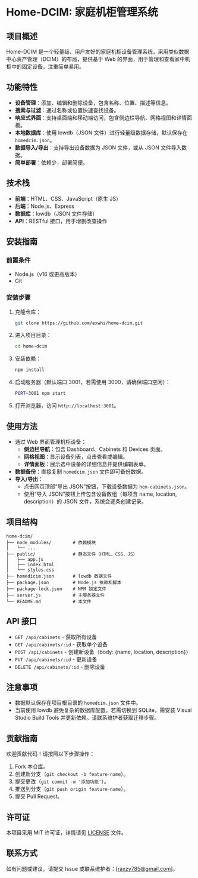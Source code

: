 <xaiArtifact artifact_id="58f774b6-1daa-4178-957e-d683891d2d4f" artifact_version_id="b017b1e9-f13c-440c-ae0a-50f7a10d5ae0" title="README.md" contentType="text/markdown">

# Home-DCIM: 家庭机柜管理系统

## 项目概述
Home-DCIM 是一个轻量级、用户友好的家庭机柜设备管理系统，采用类似数据中心资产管理（DCIM）的布局，提供基于 Web 的界面，用于管理和查看家中机柜中的固定设备，注重简单易用。

## 功能特性
- **设备管理**：添加、编辑和删除设备，包含名称、位置、描述等信息。
- **搜索与过滤**：通过名称或位置快速查找设备。
- **响应式界面**：支持桌面端和移动端访问，包含侧边栏导航、网格视图和详情面板。
- **本地数据库**：使用 lowdb（JSON 文件）进行轻量级数据存储，默认保存在 `homedcim.json`。
- **数据导入/导出**：支持导出设备数据为 JSON 文件，或从 JSON 文件导入数据。
- **简单部署**：依赖少，部署简便。

## 技术栈
- **前端**：HTML、CSS、JavaScript（原生 JS）
- **后端**：Node.js、Express
- **数据库**：lowdb（JSON 文件存储）
- **API**：RESTful 接口，用于增删改查操作

## 安装指南

### 前置条件
- Node.js（v16 或更高版本）
- Git

### 安装步骤
1. 克隆仓库：
   ```bash
   git clone https://github.com/exwhi/home-dcim.git
   ```
2. 进入项目目录：
   ```bash
   cd home-dcim
   ```
3. 安装依赖：
   ```bash
   npm install
   ```
4. 启动服务器（默认端口 3001，若需使用 3000，请确保端口空闲）：
   ```bash
   PORT=3001 npm start
   ```
5. 打开浏览器，访问 `http://localhost:3001`。

## 使用方法
- 通过 Web 界面管理机柜设备：
  - **侧边栏导航**：包含 Dashboard、Cabinets 和 Devices 页面。
  - **网格视图**：显示设备列表，点击查看或编辑。
  - **详情面板**：展示选中设备的详细信息并提供编辑表单。
- **数据备份**：直接复制 `homedcim.json` 文件即可备份数据。
- **导入/导出**：
  - 点击网页顶部“导出 JSON”按钮，下载设备数据为 `hcm-cabinets.json`。
  - 使用“导入 JSON”按钮上传包含设备数组（每项含 name, location, description）的 JSON 文件，系统会逐条创建记录。

## 项目结构
```
home-dcim/
├── node_modules/        # 依赖模块
│   └── ...
├── public/              # 静态文件（HTML、CSS、JS）
│   ├── app.js
│   ├── index.html
│   └── styles.css
├── homedicim.json       # lowdb 数据文件
├── package.json         # Node.js 依赖和脚本
├── package-lock.json    # NPM 锁定文件
├── server.js            # 主服务器文件
└── README.md            # 本文件
```

## API 接口
- `GET /api/cabinets` - 获取所有设备
- `GET /api/cabinets/:id` - 获取单个设备
- `POST /api/cabinets` - 创建新设备（body: {name, location, description}）
- `PUT /api/cabinets/:id` - 更新设备
- `DELETE /api/cabinets/:id` - 删除设备

## 注意事项
- 数据默认保存在项目根目录的 `homedcim.json` 文件中。
- 当前使用 lowdb 避免复杂的数据库配置。若需切换到 SQLite，需安装 Visual Studio Build Tools 并更新依赖。请联系维护者获取迁移步骤。

## 贡献指南
欢迎贡献代码！请按照以下步骤操作：
1. Fork 本仓库。
2. 创建新分支（`git checkout -b feature-name`）。
3. 提交更改（`git commit -m '添加功能'`）。
4. 推送到分支（`git push origin feature-name`）。
5. 提交 Pull Request。

## 许可证
本项目采用 MIT 许可证，详情请见 [LICENSE](LICENSE) 文件。

## 联系方式
如有问题或建议，请提交 Issue 或联系维护者：[raxzy785@gmail.com]。

</xaiArtifact>
